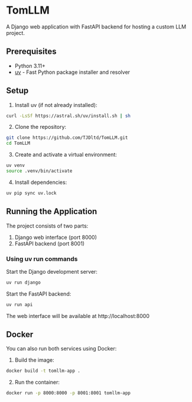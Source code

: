 # TomLLM

A Django web application with FastAPI backend for hosting a custom LLM project.

## Prerequisites

- Python 3.11+
- [uv](https://github.com/astral-sh/uv) - Fast Python package installer and resolver

## Setup

1. Install uv (if not already installed):
```bash
curl -LsSf https://astral.sh/uv/install.sh | sh
```

2. Clone the repository:
```bash
git clone https://github.com/TJDltd/TomLLM.git
cd TomLLM
```

3. Create and activate a virtual environment:
```bash
uv venv
source .venv/bin/activate
```

4. Install dependencies:
```bash
uv pip sync uv.lock
```

## Running the Application

The project consists of two parts:
1. Django web interface (port 8000)
2. FastAPI backend (port 8001)

### Using uv run commands

Start the Django development server:
```bash
uv run django
```

Start the FastAPI backend:
```bash
uv run api
```

The web interface will be available at http://localhost:8000

## Docker

You can also run both services using Docker:

1. Build the image:
```bash
docker build -t tomllm-app .
```

2. Run the container:
```bash
docker run -p 8000:8000 -p 8001:8001 tomllm-app
```